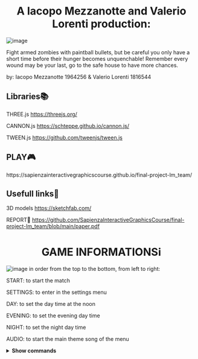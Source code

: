 <h1 align="center">A Iacopo Mezzanotte and Valerio Lorenti production:</h1>

![image](https://user-images.githubusercontent.com/65116894/134469546-81086244-3a26-4db9-957f-57c8bd1f8e0b.png)

Fight armed zombies with paintball bullets, but be careful you only have a short time before their hunger becomes unquenchable! Remember every wound may be your last, go to the safe house to have more chances.

by: Iacopo Mezzanotte 1964256 & Valerio Lorenti 1816544

<h2>Libraries📚</h2>

THREE.js https://threejs.org/

CANNON.js https://schteppe.github.io/cannon.js/

TWEEN.js https://github.com/tweenjs/tween.js


<h2>PLAY🎮</h2>
https://sapienzainteractivegraphicscourse.github.io/final-project-lm_team/ 

<h2>Usefull links🔗</h2>

3D models https://sketchfab.com/

REPORT📝
https://github.com/SapienzaInteractiveGraphicsCourse/final-project-lm_team/blob/main/paper.pdf


<h1 align="center">GAME INFORMATIONSℹ️</h1>

![image](https://user-images.githubusercontent.com/65116894/134475941-f4336cb1-7116-4519-8d47-44e5c15a70e2.png)
in order from the top to the bottom, from left to right:

START: to start the match

SETTINGS: to enter in the settings menu

DAY: to set the day time at the noon

EVENING: to set the evening day time

NIGHT: to set the night day time

AUDIO: to start the main theme song of the menu


<details><summary><b>Show commands</b></summary>
  
- `W` `A` `S` `D`: directional movement
  
- `SPACE`: jump
  
- `SHIFT`: run
  
- `Mouse`: move the camera
  
- `ESC`: pause
  
- `T`: weapon torch
  
- `Z`: change camera
  
- `TAB`: change weapon
  
- `R`: reload
  
</details>

